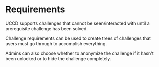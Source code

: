 # Requirements

UCCD supports challenges that cannot be seen/interacted with until a prerequisite challenge has been solved.

Challenge requirements can be used to create trees of challenges that users must go through to accomplish everything.

Admins can also choose whether to anonymize the challenge if it hasn't been unlocked or to hide the challenge completely.
